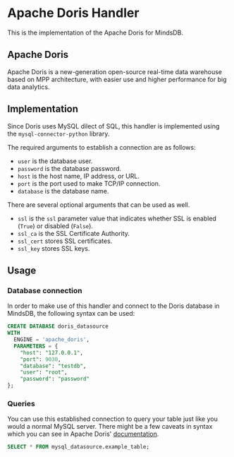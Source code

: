 # Apache Doris Handler

This is the implementation of the Apache Doris for MindsDB.

## Apache Doris

Apache Doris is a new-generation open-source real-time data warehouse based on MPP architecture, with easier use and higher performance for big data analytics.

## Implementation

Since Doris uses MySQL dilect of SQL, this handler is implemented using the `mysql-connector-python` library.

The required arguments to establish a connection are as follows:

* `user` is the database user.
* `password` is the database password.
* `host` is the host name, IP address, or URL.
* `port` is the port used to make TCP/IP connection.
* `database` is the database name.

There are several optional arguments that can be used as well.

* `ssl` is the `ssl` parameter value that indicates whether SSL is enabled (`True`) or disabled (`False`).
* `ssl_ca` is the SSL Certificate Authority.
* `ssl_cert` stores SSL certificates.
* `ssl_key` stores SSL keys.

## Usage

### Database connection

In order to make use of this handler and connect to the Doris database in MindsDB, the following syntax can be used:

```sql
CREATE DATABASE doris_datasource
WITH
  ENGINE = 'apache_doris',
  PARAMETERS = {
    "host": "127.0.0.1",
    "port": 9030,
    "database": "testdb",
    "user": "root",
    "password": "password"
};
```

### Queries

You can use this established connection to query your table just like you would a normal MySQL server. There might be a few caveats in syntax which you can see in Apache Doris' [documentation](https://doris.apache.org/docs/dev/get-starting/what-is-apache-doris).

```sql
SELECT * FROM mysql_datasource.example_table;
```
